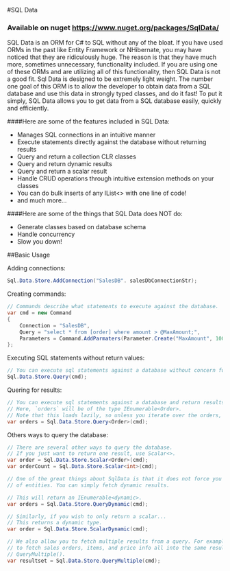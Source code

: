 #SQL Data
### Available on nuget https://www.nuget.org/packages/SqlData/
SQL Data is an ORM for C# to SQL without any of the bloat. If you have used ORMs in the past like Entity Framework or NHibernate, you may have noticed that they are ridiculously huge. The reason is that they have much more, sometimes unnecessary, functionality included. If you are using one of these ORMs and are utilizing all of this functionality, then SQL Data is not a good fit. Sql Data is designed to be extremely light weight. The number one goal of this ORM is to allow the developer to obtain data from a SQL database and use this data in strongly typed classes, and do it fast! To put it simply, SQL Data allows you to get data from a SQL database easily, quickly and efficiently.

####Here are some of the features included in SQL Data:

* Manages SQL connections in an intuitive manner
* Execute statements directly against the database without returning results
* Query and return a collection CLR classes
* Query and return dynamic results
* Query and return a scalar result
* Handle CRUD operations through intuitive extension methods on your classes
* You can do bulk inserts of any IList<> with one line of code!
* and much more...

####Here are some of the things that SQL Data does NOT do:

* Generate classes based on database schema
* Handle concurrency
* Slow you down!

##Basic Usage

Adding connections:

```c# 
Sql.Data.Store.AddConnection("SalesDB". salesDbConnectionStr);
```

Creating commands:

```c#
// Commands describe what statements to execute against the database.
var cmd = new Command
{
    Connection = "SalesDB",
    Query = "select * from [order] where amount > @MaxAmount;",
    Parameters = Command.AddParmaters(Parameter.Create("MaxAmount", 100))
};
```

Executing SQL statements without return values:

```c#
// You can execute sql statements against a database without concern for what data is returned by using the Query() method.
Sql.Data.Store.Query(cmd);
```

Quering for results:

```c#
// You can execute sql statements against a database and return results of a prticular type.
// Here, `orders` will be of the type IEnumerable<Order>.
// Note that this loads lazily, so unless you iterate over the orders, nothing will be fetched.
var orders = Sql.Data.Store.Query<Order>(cmd);
```

Others ways to query the database:

```c#
// There are several other ways to query the database.
// If you just want to return one result, use Scalar<>.
var order = Sql.Data.Store.Scalar<Order>(cmd);
var orderCount = Sql.Data.Store.Scalar<int>(cmd);

// One of the great things about SqlData is that it does not force you to have a type defined in order to return a list
// of entities. You can simply fetch dynamic results.

// This will return an IEnumerable<dynamic>.
var orders = Sql.Data.Store.QueryDynamic(cmd);

// Similarly, if you wish to only return a scalar...
// This returns a dynamic type.
var order = Sql.Data.Store.ScalarDynamic(cmd);

// We also allow you to fetch multiple results from a query. For example, let's say that you wanted
// to fetch sales orders, items, and price info all into the same result set. No problem, just use
// QueryMultiple().
var resultset = Sql.Data.Store.QueryMultiple(cmd);
```
